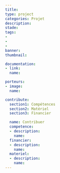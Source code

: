 ```yaml
---
title:
type: project
categories: Projet
description:
stade:
tags:
-
-
-
banner:
thumbnail:

documentation:
- link:
  name:

porteurs:
- image:
  name:

contribute:
  section1: Compétences
  section2: Matériel
  section3: Financier

  name: Contribuer
  competence:
  - description:
    name:
  financier:
  - description:
    name:
  materiel:
  - description:
    name:
---
```

